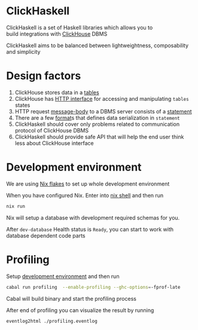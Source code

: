 # ClickHaskell

ClickHaskell is a set of Haskell libraries which allows you to \
build integrations with [ClickHouse](https://clickhouse.com/) DBMS

ClickHaskell aims to be balanced between lightweightness, composability and simplicity

# Design factors

1. ClickHouse stores data in a [tables](https://clickhouse.com/docs/en/guides/creating-tables)
2. ClickHouse has [HTTP interface](https://clickhouse.com/docs/en/interfaces/http) for accessing and manipulating `tables` states
3. HTTP request [message-body](https://datatracker.ietf.org/doc/html/rfc2616#section-4.3) to a DBMS server consists of a [statement](https://clickhouse.com/docs/en/sql-reference/statements)
4. There are a few [format](https://clickhouse.com/docs/en/interfaces/formats)s that defines data serialization in `statement`
5. ClickHaskell should cover only problems related to communication protocol of ClickHouse DBMS 
6. ClickHaskell should provide safe API that will help the end user think less about ClickHouse interface

# Development environment

We are using [Nix flakes](https://nixos.wiki/wiki/Flakes) to set up whole development environment

When you have configured Nix. Enter into [nix shell](https://nixos.org/manual/nix/stable/command-ref/new-cli/nix3-develop) and then run
```bash
nix run
```

Nix will setup a database with development required schemas for you.

After `dev-database` Health status is `Ready`, you can start to work with database dependent code parts

# Profiling

Setup [development environment](#development-environment) and then run

```bash
cabal run profiling  --enable-profiling --ghc-options=-fprof-late
```

Cabal will build binary and start the profiling process

After end of profiling you can visualize the result by running

```bash
eventlog2html ./profiling.eventlog
```
